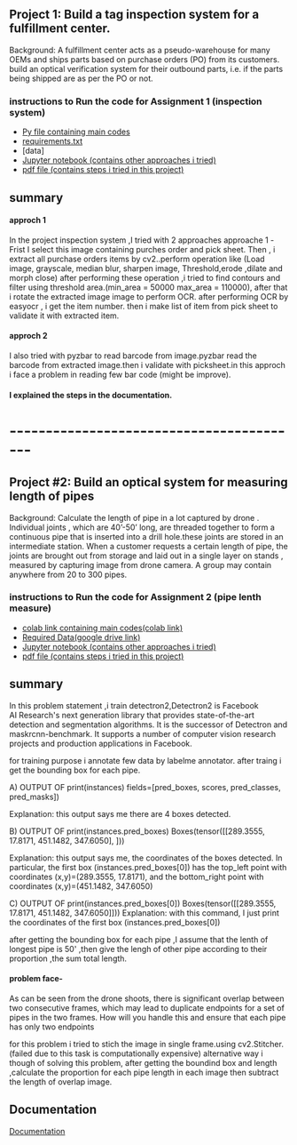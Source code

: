 
## Project 1: Build a tag inspection system for a fulfillment center.                                                                         

Background: A fulfillment center acts as a pseudo-warehouse for many OEMs
and ships parts based on purchase orders (PO) from its customers. build an optical
verification system for their outbound parts, i.e. if the parts being shipped are
as per the PO or not.
### instructions to Run the code for Assignment 1 (inspection system)


 - [Py file containing main codes](https://github.com/ravipratap366/PhotoGAUGE_assignment1-2/blob/main/inspection_system.py)
 - [requirements.txt](https://github.com/ravipratap366/PhotoGAUGE_assignment1-2/blob/main/requirements.txt)
 - [data]
 - [Jupyter notebook (contains other approaches i tried)](https://github.com/ravipratap366/PhotoGAUGE_assignment1-2/blob/main/INSPECTION%20SYSTEM.ipynb)
 - [pdf file (contains steps i tried in this project)](https://github.com/ravipratap366/PhotoGAUGE_assignment1-2/blob/main/PhotoGAUGE_final.pdf)






## summary 
#### approch 1
In the project inspection system ,I tried with 2 approaches
approache 1 -Frist I select this image containing purches order
and pick sheet. 
Then , i extract all purchase orders items by cv2..perform operation like
(Load image, grayscale, median blur, sharpen image, Threshold,erode ,dilate
and morph close)
after performing these operation ,i tried to find contours 
and filter using threshold area.(min_area = 50000 max_area = 110000),
after that i rotate the extracted image image to perform OCR.
after performing OCR by easyocr , i get the item number.
then i make list of item from pick sheet to validate it with extracted item.



#### approch 2 
I also tried with pyzbar to read barcode from image.pyzbar read the barcode 
from extracted image.then i validate with picksheet.in this approch i face 
a problem in reading few bar code (might be improve).

#### I explained the steps in the documentation.








# -----------------------------------------





## Project #2: Build an optical system for measuring length of pipes

Background: Calculate the length of pipe in a lot captured by drone .
Individual joints , which are 40’-50’ long, are
threaded together to form a continuous pipe that is inserted into 
a drill hole.these joints are stored in an intermediate station. 
When a customer requests a certain length of pipe, the
joints are brought out from storage and laid out in a single layer on 
stands , measured by capturing image from drone camera.
 A group may contain anywhere from 20 to 300 pipes.





### instructions to Run the code for Assignment 2 (pipe lenth measure)


 - [colab link containing main codes(colab link)](https://colab.research.google.com/drive/1EwUTqSNqAwppkjmCQctQ6qWR6nHO6YnP#scrollTo=BC90wcMqwnt-)
 - [Required Data(google drive link) ]()
 - [Jupyter notebook (contains other approaches i tried)](https://github.com/ravipratap366/PhotoGAUGE_assignment1-2/blob/main/pipe_len_Detectron2_final_(2).ipynb)
 - [pdf file (contains steps i tried in this project)](https://github.com/ravipratap366/PhotoGAUGE_assignment1-2/blob/main/PhotoGAUGE_final.pdf)







## summary
In this problem statement ,i train detectron2,Detectron2 is Facebook\
AI Research's next generation library that provides state-of-the-art
detection and segmentation algorithms. It is the successor of 
Detectron and maskrcnn-benchmark. It supports a number of computer
vision research projects and production applications in Facebook.

for training purpose i annotate few data by labelme annotator.
after traing i get the bounding box for each pipe.

A) OUTPUT OF print(instances) fields=[pred_boxes, scores, pred_classes, pred_masks])

Explanation: this output says me there are 4 boxes detected.

B) OUTPUT OF print(instances.pred_boxes) Boxes(tensor([[289.3555, 17.8171, 451.1482, 347.6050], ]))

Explanation: this output says me, the coordinates of the boxes detected. In particular, the first box (instances.pred_boxes[0]) has the top_left point with coordinates (x,y)=(289.3555, 17.8171), and the bottom_right point with coordinates (x,y)=(451.1482, 347.6050)

C) OUTPUT OF print(instances.pred_boxes[0]) Boxes(tensor([[289.3555, 17.8171, 451.1482, 347.6050]])) Explanation: with this command, I just print the coordinates of the first box (instances.pred_boxes[0])

after getting the bounding box for each pipe ,I assume that the lenth of 
longest pipe is 50' ,then give the lengh of other pipe according to their proportion
,the sum total length.



#### problem face-
As can be seen from the drone shoots, there is significant overlap
between two consecutive frames, which may lead to duplicate
endpoints for a set of pipes in the two frames. How will you handle this
and ensure that each pipe has only two endpoints

for this problem i tried to stich the image in single frame.using cv2.Stitcher.
(failed due to this task is computationally expensive)
alternative way i though of solving this problem, after getting the boundind
box and length ,calculate the proportion for each pipe length in each image
then subtract the length of overlap image.
## Documentation

[Documentation]()

